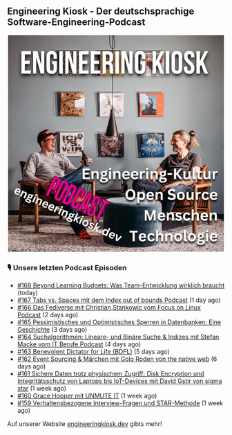 ## Engineering Kiosk - Der deutschsprachige Software-Engineering-Podcast

<p align="center">
  <img width="500" height="500" src="https://github.com/EngineeringKiosk/.github/blob/main/images/podcast_square.jpg" alt="Engineering Kiosk Podcast" title="Engineering Kiosk Podcast">
</p>

### 🎙️ Unsere letzten Podcast Episoden


- [#168 Beyond Learning Budgets: Was Team-Entwicklung wirklich braucht](https://engineeringkiosk.dev) (today)
- [#167 Tabs vs. Spaces mit dem Index out of bounds Podcast](https://engineeringkiosk.dev) (1 day ago)
- [#166 Das Fediverse mit Christian Stankowic vom Focus on Linux Podcast](https://engineeringkiosk.dev) (2 days ago)
- [#165 Pessimistisches und Optimistisches Sperren in Datenbanken: Eine Geschichte](https://engineeringkiosk.dev) (3 days ago)
- [#164 Suchalgorithmen: Lineare- und Binäre Suche &amp; Indizes mit Stefan Macke vom IT Berufe Podcast](https://engineeringkiosk.dev) (4 days ago)
- [#163 Benevolent Dictator for Life (BDFL)](https://engineeringkiosk.dev) (5 days ago)
- [#162 Event Sourcing &amp; Märchen mit Golo Roden von the native web](https://engineeringkiosk.dev) (6 days ago)
- [#161 Sichere Daten trotz physischem Zugriff: Disk Encryption und Integritätsschutz von Laptops bis IoT-Devices mit David Gstir von sigma star](https://engineeringkiosk.dev) (1 week ago)
- [#160 Grace Hopper mit UNMUTE IT](https://engineeringkiosk.dev) (1 week ago)
- [#159 Verhaltensbezogene Interview-Fragen und STAR-Methode](https://engineeringkiosk.dev) (1 week ago)

Auf unserer Website [engineeringkiosk.dev](https://engineeringkiosk.dev/) gibts mehr!
